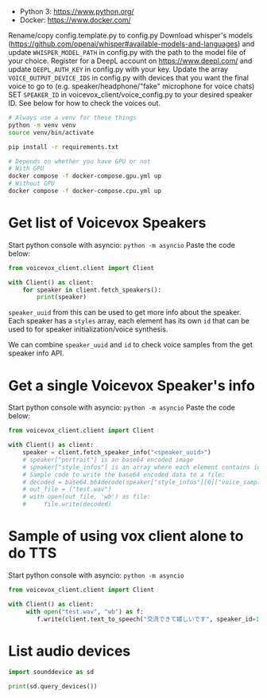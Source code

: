 - Python 3: https://www.python.org/
- Docker: https://www.docker.com/

Rename/copy config.template.py to config.py
Download whisper's models (https://github.com/openai/whisper#available-models-and-languages) and update `WHISPER_MODEL_PATH` in config.py with the path to the model file of your choice.
Register for a DeepL account on https://www.deepl.com/ and update `DEEPL_AUTH_KEY` in config.py with your key.
Update the array `VOICE_OUTPUT_DEVICE_IDS` in config.py with devices that you want the final voice to go to (e.g. speaker/headphone/"fake" microphone for voice chats)
SET `SPEAKER_ID` in voicevox_client/voice_config.py to your desired speaker ID. See below for how to check the voices out.

```bash
# Always use a venv for these things
python -m venv venv
source venv/bin/activate

pip install -r requirements.txt
```

```bash
# Depends on whether you have GPU or not
# With GPU
docker compose -f docker-compose.gpu.yml up
# Without GPU
docker compose -f docker-compose.cpu.yml up
```

# Get list of Voicevox Speakers

Start python console with asyncio: `python -m asyncio`
Paste the code below:

```python
from voicevox_client.client import Client

with Client() as client:
    for speaker in client.fetch_speakers():
        print(speaker)
```

`speaker_uuid` from this can be used to get more info about the speaker.
Each speaker has a `styles` array, each element has its own `id` that can be used to for speaker initialization/voice synthesis.

We can combine `speaker_uuid` and `id` to check voice samples from the get speaker info API.

# Get a single Voicevox Speaker's info

Start python console with asyncio: `python -m asyncio`
Paste the code below:

```python
from voicevox_client.client import Client

with Client() as client:
    speaker = client.fetch_speaker_info("<speaker_uuid>")
    # speaker["portrait"] is an base64 encoded image
    # speaker["style_infos"] is an array where each element contains id (style id), portrait (base64 encoded image), icon (base64 encoded image), voice_samples (array of base64 encoded voice samples)
    # Sample code to write the base64 encoded data to a file:
    # decoded = base64.b64decode(speaker["style_infos"][0]["voice_samples"][0])
    # out_file = ("test.wav")
    # with open(out_file, 'wb') as file:
    #     file.write(decoded)
```

# Sample of using vox client alone to do TTS

Start python console with asyncio: `python -m asyncio`

```python
from voicevox_client.client import Client

with Client() as client:
     with open("test.wav", "wb") as f:
        f.write(client.text_to_speech("交流できて嬉しいです", speaker_id=10))
```

# List audio devices

```python
import sounddevice as sd

print(sd.query_devices())
```
